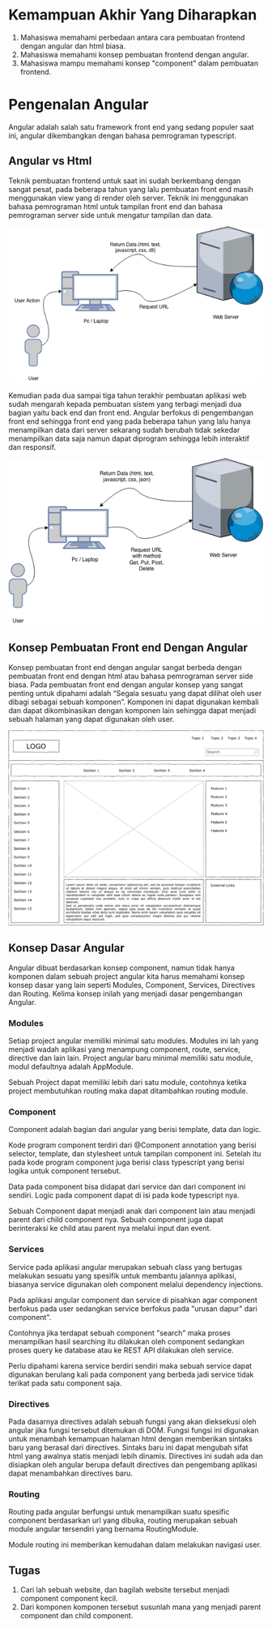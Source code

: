# Kemampuan Akhir Yang Diharapkan
1. Mahasiswa memahami perbedaan antara cara pembuatan frontend dengan angular dan html biasa.
2. Mahasiswa memahami konsep pembuatan frontend dengan angular.
3. Mahasiswa mampu memahami konsep "component" dalam pembuatan frontend.

# Pengenalan Angular

Angular adalah salah satu framework front end yang sedang populer saat ini, angular dikembangkan dengan bahasa pemrograman typescript.

## Angular vs Html
Teknik pembuatan frontend untuk saat ini sudah berkembang dengan sangat pesat, pada beberapa tahun yang lalu pembuatan front end masih menggunakan view yang di render oleh server. Teknik ini menggunakan bahasa pemrograman html untuk tampilan front end dan bahasa pemrograman server side untuk mengatur tampilan dan data.

![Alur Rendering Lama](diagrams/alurRendering.png)

Kemudian pada dua sampai tiga tahun terakhir pembuatan aplikasi web sudah mengarah kepada pembuatan sistem yang terbagi menjadi dua bagian yaitu back end dan front end. Angular berfokus di pengembangan front end sehingga front end yang pada beberapa tahun yang lalu hanya menampilkan data dari server sekarang sudah berubah tidak sekedar menampilkan data saja namun dapat diprogram sehingga lebih interaktif dan responsif.

![Alur Rendering Baru](diagrams/diagrams-Alur&#32;Rendering&#32;Angular.png)

## Konsep Pembuatan Front end Dengan Angular

Konsep pembuatan front end dengan angular sangat berbeda dengan pembuatan front end dengan html atau bahasa pemrograman server side biasa. Pada pembuatan front end dengan angular konsep yang sangat penting untuk dipahami adalah  “Segala sesuatu yang dapat dilihat oleh user dibagi sebagai sebuah komponen”. Komponen ini dapat digunakan kembali dan dapat dikombinasikan dengan komponen lain sehingga dapat menjadi sebuah halaman yang dapat digunakan oleh user.

![Contoh Component](diagrams/diagrams-halaman-web.png)

## Konsep Dasar Angular
Angular dibuat berdasarkan konsep component, namun tidak hanya komponen dalam sebuah project angular kita harus memahami konsep konsep dasar yang lain seperti Modules, Component, Services, Directives dan Routing. Kelima konsep inilah yang menjadi dasar pengembangan Angular.

### Modules
Setiap project angular memiliki minimal satu modules. Modules ini lah yang menjadi wadah aplikasi yang menampung component, route, service, directive dan lain lain. Project angular baru minimal memiliki satu module, modul defaultnya adalah AppModule. 

Sebuah Project dapat memiliki lebih dari satu module, contohnya ketika project membutuhkan routing maka dapat ditambahkan routing module. 
 
### Component
Component adalah bagian dari angular yang berisi template, data dan logic. 

Kode program component terdiri dari @Component annotation yang berisi selector, template, dan stylesheet untuk tampilan component ini. Setelah itu pada kode program component juga berisi class typescript yang berisi logika untuk component tersebut.

Data pada component bisa didapat dari service dan dari component ini sendiri. Logic pada component dapat di isi pada kode typescript nya.

Sebuah Component dapat menjadi anak dari component lain atau menjadi parent dari child component nya. Sebuah component juga dapat berinteraksi ke child atau parent nya melalui input dan event.

### Services 
Service pada aplikasi angular merupakan sebuah class yang bertugas melakukan sesuatu yang spesifik untuk membantu jalannya aplikasi, biasanya service digunakan oleh component melalui dependency injections.

Pada aplikasi angular component dan service di pisahkan agar component berfokus pada user sedangkan service berfokus pada "urusan dapur" dari component".

Contohnya jika terdapat sebuah component "search" maka proses menampilkan hasil searching itu dilakukan oleh component sedangkan proses query ke database atau ke REST API dilakukan oleh service.

Perlu dipahami karena service berdiri sendiri maka sebuah service dapat digunakan berulang kali pada component yang berbeda jadi service tidak terikat pada satu component saja.

### Directives 
Pada dasarnya directives adalah sebuah fungsi yang akan dieksekusi oleh angular jika fungsi tersebut ditemukan di DOM. Fungsi fungsi ini digunakan untuk menambah kemampuan halaman html dengan memberikan sintaks baru yang berasal dari directives.
Sintaks baru ini dapat mengubah sifat html yang awalnya statis menjadi lebih dinamis.
Directives ini sudah ada dan disiapkan oleh angular berupa default directives dan pengembang aplikasi dapat menambahkan directives baru.

### Routing 
Routing pada angular berfungsi untuk menampilkan suatu spesific component berdasarkan url yang dibuka, routing merupakan sebuah module angular tersendiri yang bernama RoutingModule.

Module routing ini memberikan kemudahan dalam melakukan navigasi user.

## Tugas
1. Cari lah sebuah website, dan bagilah website tersebut menjadi component component kecil.
2. Dari komponen komponen tersebut susunlah mana yang menjadi parent component dan child component.